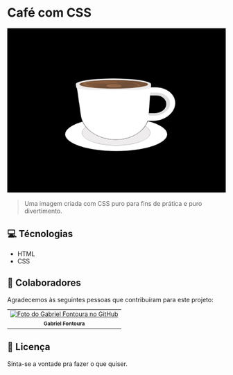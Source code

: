 # Café com CSS

<img src="exampleimg.png" alt="Exemplo imagem">

> Uma imagem criada com CSS puro para fins de prática e puro divertimento.

## 💻 Técnologias

- HTML
- CSS

## 🤝 Colaboradores

Agradecemos às seguintes pessoas que contribuíram para este projeto:

<table>
  <tr>
    <td align="center">
      <a href="https://github.com/EuFontoura" title="Acesse o Github">
        <img src="https://avatars.githubusercontent.com/u/88143537" width="100px;" alt="Foto do Gabriel Fontoura no GitHub"/><br>
        <sub>
          <b>Gabriel Fontoura</b>
        </sub>
      </a>
    </td>
  </tr>
</table>

## 📝 Licença

Sinta-se a vontade pra fazer o que quiser.